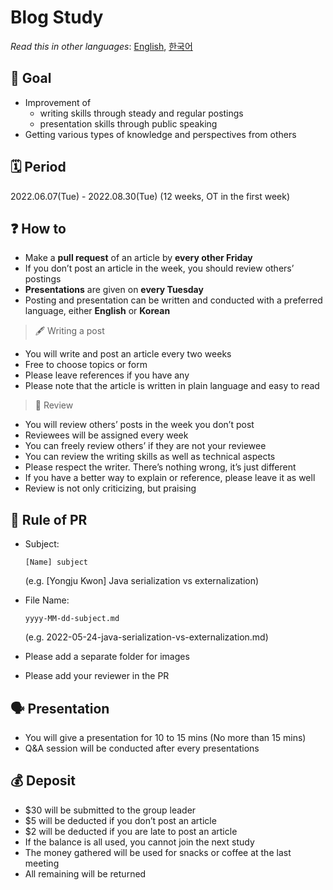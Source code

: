 # Blog Study

*Read this in other languages*: [English](README.md), [한국어](README_ko.md) 

## 📝 Goal 

- Improvement of
	- writing skills through steady and regular postings
	- presentation skills through public speaking
- Getting various types of knowledge and perspectives from others

## 🗓 Period 
2022.06.07(Tue) - 2022.08.30(Tue) (12 weeks, OT in the first week)

## ❓ How to 
- Make a **pull request** of an article by **every other Friday**
- If you don’t post an article in the week, you should review others’ postings
- **Presentations** are given on **every Tuesday**
- Posting and presentation can be written and conducted with a preferred language, either **English** or **Korean**

> 🖋 Writing a post
  - You will write and post an article every two weeks
  - Free to choose topics or form
  - Please leave references if you have any
  - Please note that the article is written in plain language and easy to read

> 🔖 Review
  - You will review others’ posts in the week you don’t post  
  - Reviewees will be assigned every week
  - You can freely review others’ if they are not your reviewee
  - You can review the writing skills as well as technical aspects
  - Please respect the writer. There’s nothing wrong, it’s just different
  - If you have a better way to explain or reference, please leave it as well
  - Review is not only criticizing, but praising

## 💾 Rule of PR 
- Subject: 
  ~~~
  [Name] subject
  ~~~
  (e.g. [Yongju Kwon] Java serialization vs externalization)

- File Name: 
  ~~~
  yyyy-MM-dd-subject.md
  ~~~
  (e.g. 2022-05-24-java-serialization-vs-externalization.md)


- Please add a separate folder for images
- Please add your reviewer in the PR

## 🗣 Presentation 
- You will give a presentation for 10 to 15 mins (No more than 15 mins)
- Q&A session will be conducted after every presentations

## 💰 Deposit 
- $30 will be submitted to the group leader
- $5 will be deducted if you don’t post an article
- $2 will be deducted if you are late to post an article
- If the balance is all used, you cannot join the next study
- The money gathered will be used for snacks or coffee at the last meeting
- All remaining will be returned
